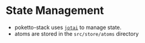 # State Management

- poketto-stack uses [`jotai`](https://github.com/pmndrs/jotai) to manage state.
- atoms are stored in the `src/store/atoms` directory
